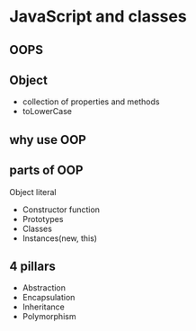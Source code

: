 # JavaScript and classes

## OOPS

## Object
- collection of properties and methods
- toLowerCase

## why use OOP

## parts of OOP
Object literal 

- Constructor function
- Prototypes
- Classes
- Instances(new, this)


## 4 pillars
- Abstraction
- Encapsulation
- Inheritance
- Polymorphism

